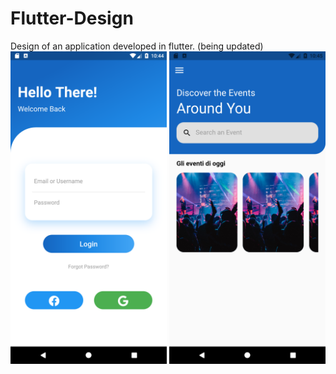 # Flutter-Design
Design of an application developed in flutter. (being updated)
<br>
<img src="https://github.com/lorenzopalazzesi/Flutter-Design/blob/master/flutter_design/Screenshot/LoginPage.png" width="250">
<img src="https://github.com/lorenzopalazzesi/Flutter-Design/blob/master/flutter_design/Screenshot/HomePage.png" width="250">
